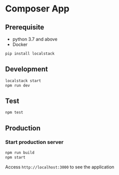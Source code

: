 # Composer App

## Prerequisite
- python 3.7 and above
- Docker

```bash
pip install localstack
```

## Development

```bash
localstack start
npm run dev
```

## Test

```bash
npm test
```

## Production

### Start production server

```bash
npm run build
npm start
```

Access `http://localhost:3000` to see the application
